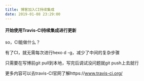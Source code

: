 ```yaml
---
title: 博客加入CI持续集成
date: 2019-01-08 23:29:00
---
```


#### 开始使用Travis-CI持续集成进行更新

so，CI能做什么？

有了CI，就无需每次进行hexo d -g，减少了中间的复杂步骤

只需要在写博前git pull到本地，写完后调试没问题就git push上去就行

更多内容可以去travis-CI官网了解https://www.travis-ci.org/